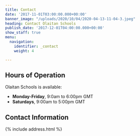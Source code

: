 ```yaml
---
title: Contact
date: '2017-11-01T03:00:00.000+00:00'
banner_image: "/uploads/2020/10/04/2020-04-13-11-04-3.jpeg"
heading: Contact Olaitan Schools
publish_date: '2017-12-01T04:00:00.000+00:00'
show_staff: true
menu:
  navigation:
    identifier: _contact
    weight: 4

---
```

## Hours of Operation

Olaitan Schools is available:

* **Monday-Friday**, 9:0am to 6:00pm GMT
* **Saturdays**, 9:00am to 5:00pm GMT

## Contact Information

{% include address.html %}